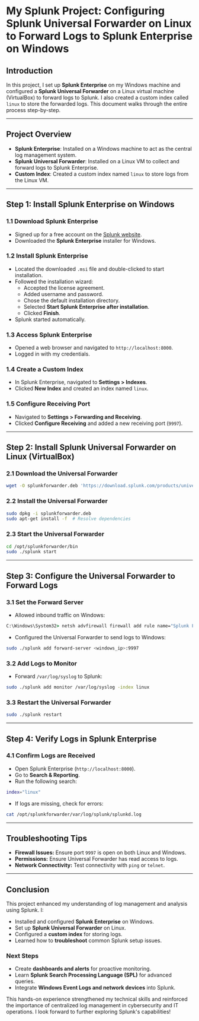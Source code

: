 # My Splunk Project: Configuring Splunk Universal Forwarder on Linux to Forward Logs to Splunk Enterprise on Windows

## Introduction
In this project, I set up **Splunk Enterprise** on my Windows machine and configured a **Splunk Universal Forwarder** on a Linux virtual machine (VirtualBox) to forward logs to Splunk. I also created a custom index called `linux` to store the forwarded logs. This document walks through the entire process step-by-step.

---
## Project Overview

- **Splunk Enterprise**: Installed on a Windows machine to act as the central log management system.
- **Splunk Universal Forwarder**: Installed on a Linux VM to collect and forward logs to Splunk Enterprise.
- **Custom Index**: Created a custom index named `linux` to store logs from the Linux VM.

---


## Step 1: Install Splunk Enterprise on Windows
### 1.1 Download Splunk Enterprise
- Signed up for a free account on the [Splunk website](https://www.splunk.com/).
- Downloaded the **Splunk Enterprise** installer for Windows.

### 1.2 Install Splunk Enterprise
- Located the downloaded `.msi` file and double-clicked to start installation.
- Followed the installation wizard:
  - Accepted the license agreement.
  - Added username and password.
  - Chose the default installation directory.
  - Selected **Start Splunk Enterprise after installation**.
  - Clicked **Finish**.
- Splunk started automatically.

### 1.3 Access Splunk Enterprise
- Opened a web browser and navigated to `http://localhost:8000`.
- Logged in with my credentials.

### 1.4 Create a Custom Index
- In Splunk Enterprise, navigated to **Settings > Indexes**.
- Clicked **New Index** and created an index named `linux`.

### 1.5 Configure Receiving Port
- Navigated to **Settings > Forwarding and Receiving**.
- Clicked **Configure Receiving** and added a new receiving port (`9997`).

---

## Step 2: Install Splunk Universal Forwarder on Linux (VirtualBox)
### 2.1 Download the Universal Forwarder
```bash
wget -O splunkforwarder.deb 'https://download.splunk.com/products/universalforwarder/releases/9.x.x/linux/splunkforwarder-9.x.x-xxxxxxx-linux-2.6-amd64.deb'
```

### 2.2 Install the Universal Forwarder
```bash
sudo dpkg -i splunkforwarder.deb
sudo apt-get install -f  # Resolve dependencies
```

### 2.3 Start the Universal Forwarder
```bash
cd /opt/splunkforwarder/bin
sudo ./splunk start
```

---

## Step 3: Configure the Universal Forwarder to Forward Logs
### 3.1 Set the Forward Server
- Allowed inbound traffic on Windows:
```cmd
C:\Windows\System32> netsh advfirewall firewall add rule name="Splunk Forwarder" dir=in action=allow protocol=TCP localport=9997
```
- Configured the Universal Forwarder to send logs to Windows:
```bash
sudo ./splunk add forward-server <windows_ip>:9997
```

### 3.2 Add Logs to Monitor
- Forward `/var/log/syslog` to Splunk:
```bash
sudo ./splunk add monitor /var/log/syslog -index linux
```

### 3.3 Restart the Universal Forwarder
```bash
sudo ./splunk restart
```

---

## Step 4: Verify Logs in Splunk Enterprise
### 4.1 Confirm Logs are Received
- Open Splunk Enterprise (`http://localhost:8000`).
- Go to **Search & Reporting**.
- Run the following search:
```bash
index="linux"
```
- If logs are missing, check for errors:
```bash
cat /opt/splunkforwarder/var/log/splunk/splunkd.log
```

---

## Troubleshooting Tips
- **Firewall Issues:** Ensure port `9997` is open on both Linux and Windows.
- **Permissions:** Ensure Universal Forwarder has read access to logs.
- **Network Connectivity:** Test connectivity with `ping` or `telnet`.

---

## Conclusion
This project enhanced my understanding of log management and analysis using Splunk. I:
- Installed and configured **Splunk Enterprise** on Windows.
- Set up **Splunk Universal Forwarder** on Linux.
- Configured a **custom index** for storing logs.
- Learned how to **troubleshoot** common Splunk setup issues.

### Next Steps
- Create **dashboards and alerts** for proactive monitoring.
- Learn **Splunk Search Processing Language (SPL)** for advanced queries.
- Integrate **Windows Event Logs and network devices** into Splunk.

This hands-on experience strengthened my technical skills and reinforced the importance of centralized log management in cybersecurity and IT operations. I look forward to further exploring Splunk's capabilities!
